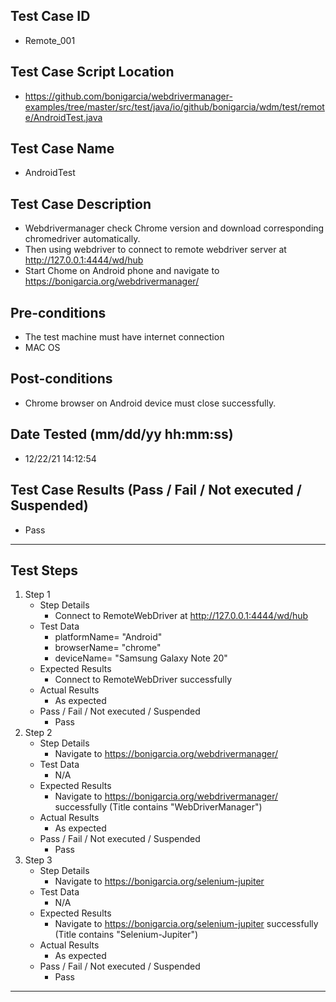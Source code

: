 ## Test Case ID
* Remote_001
## Test Case Script Location
* https://github.com/bonigarcia/webdrivermanager-examples/tree/master/src/test/java/io/github/bonigarcia/wdm/test/remote/AndroidTest.java
## Test Case Name
* AndroidTest
## Test Case Description
* Webdrivermanager check Chrome version and download corresponding chromedriver automatically.
* Then using webdriver to connect to remote webdriver server at http://127.0.0.1:4444/wd/hub
* Start Chome on Android phone and navigate to https://bonigarcia.org/webdrivermanager/
## Pre-conditions
* The test machine must have internet connection
* MAC OS
## Post-conditions
* Chrome browser on Android device must close successfully.
## Date Tested (mm/dd/yy hh:mm:ss)
* 12/22/21 14:12:54
## Test Case Results (Pass / Fail / Not executed / Suspended)
* Pass
---
## Test Steps
1. Step 1
	* Step Details
		* Connect to RemoteWebDriver at http://127.0.0.1:4444/wd/hub
	* Test Data
		* platformName= "Android"
		* browserName= "chrome"
		* deviceName= "Samsung Galaxy Note 20"
	* Expected Results
		* Connect to RemoteWebDriver successfully
	* Actual Results
		* As expected
	* Pass / Fail / Not executed / Suspended
		* Pass
2. Step 2
	* Step Details
		* Navigate to https://bonigarcia.org/webdrivermanager/
	* Test Data
		* N/A
	* Expected Results
		* Navigate to https://bonigarcia.org/webdrivermanager/ successfully (Title contains "WebDriverManager")
	* Actual Results
		* As expected
	* Pass / Fail / Not executed / Suspended
		* Pass
3. Step 3
	* Step Details
		* Navigate to https://bonigarcia.org/selenium-jupiter
	* Test Data
		* N/A
	* Expected Results
		* Navigate to https://bonigarcia.org/selenium-jupiter successfully (Title contains "Selenium-Jupiter")
	* Actual Results
		* As expected
	* Pass / Fail / Not executed / Suspended
		* Pass
---
